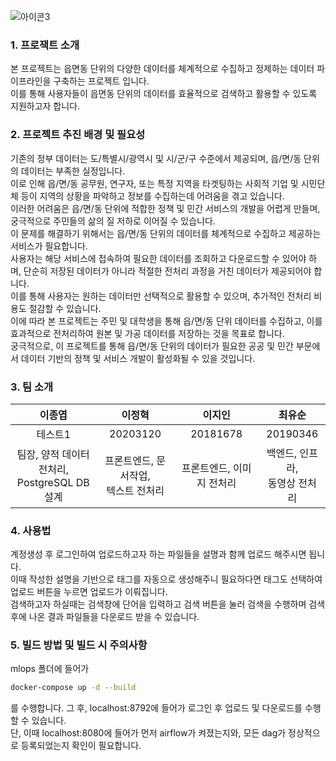 ![아이콘3](https://github.com/user-attachments/assets/40961eeb-5564-4649-ad0b-a920d72b6880)

### 1. 프로잭트 소개

본 프로젝트는 읍면동 단위의 다양한 데이터를 체계적으로 수집하고 정제하는 
데이터 파이프라인을 구축하는 프로젝트 입니다.<br>
이를 통해 사용자들이 읍면동 단위의 데이터를 효율적으로 검색하고 활용할 수 있도록 지원하고자 합니다.

### 2. 프로젝트 추진 배경 및 필요성

기존의 정부 데이터는 도/특별시/광역시 및 시/군/구 수준에서 제공되며, 읍/면/동 단위의 데이터는 부족한 실정입니다.<br>
이로 인해 읍/면/동 공무원, 연구자, 또는 특정 지역을 타겟팅하는 사회적 기업 및 시민단체 등이
지역의 상황을 파악하고 정보를 수집하는데 어려움을 겪고 있습니다.<br>
이러한 어려움은 읍/면/동 단위에 적합한 정책 및 민간 서비스의 개발을 어렵게 만들며,
궁극적으로 주민들의 삶의 질 저하로 이어질 수 있습니다.<br>
이 문제를 해결하기 위해서는 읍/면/동 단위의 데이터를 체계적으로 수집하고 제공하는 서비스가 필요합니다.<br>
사용자는 해당 서비스에 접속하여 필요한 데이터를 조회하고 다운로드할 수 있어야 하며, 
단순히 저장된 데이터가 아니라 적절한 전처리 과정을 거친 데이터가 제공되어야 합니다.<br>
이를 통해 사용자는 원하는 데이터만 선택적으로 활용할 수 있으며, 추가적인 전처리 비용도 절감할 수 있습니다.<br>
이에 따라 본 프로젝트는 주민 및 대학생을 통해 읍/면/동 단위 데이터를 수집하고, 
이를 효과적으로 전처리하여 원본 및 가공 데이터를 저장하는 것을 목표로 합니다.<br>
궁극적으로, 이 프로젝트를 통해 읍/면/동 단위의 데이터가 필요한 공공 및 민간 부문에서 
데이터 기반의 정책 및 서비스 개발이 활성화될 수 있을 것입니다.

### 3. 팀 소개

|이종엽|이정혁|이지인|최유순|
|:---:|:---:|:---:|:---:|
|테스트1|20203120|20181678|20190346|
|팀장, 양적 데이터 전처리, <br>PostgreSQL DB설계|프론트엔드, 문서작업, <br>텍스트 전처리|프론트엔드, 이미지 전처리|백엔드, 인프라, <br>동영상 전처리|

### 4. 사용법

계정생성 후 로그인하여 업로드하고자 하는 파일들을 설명과 함께 업로드 해주시면 됩니다.<br>
이때 작성한 설명을 기반으로 태그를 자동으로 생성해주니 필요하다면 태그도 선택하여
업로드 버튼을 누르면 업로드가 이뤄집니다.<br>
검색하고자 하실때는 검색창에 단어을 입력하고 검색 버튼을 눌러 검색을 수행하며
검색 후에 나온 결과 파일들을 다운로드 받을 수 있습니다.

### 5. 빌드 방법 및 빌드 시 주의사항

mlops 폴더에 들어가
```bash
docker-compose up -d --build
```
를 수행합니다.
그 후, localhost:8792에 들어가 로그인 후 업로드 및 다운로드를 수행 할 수 있습니다.<br>
단, 이때 localhost:8080에 들어가 먼저 airflow가 켜졌는지와, 모든 dag가 정상적으로 등록되었는지 확인이 필요합니다.
